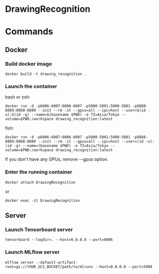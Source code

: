 # DrawingRecognition

# Commands

## Docker

### Build docker image

```
docker build -t drawing_recognition .
```

### Launch the container

bash or zsh:

```
docker run -d -p6006-6007:6006-6007 -p5000-5001:5000-5001 -p8888-8889:8888-8889 --init --rm -it --gpus=all --ipc=host --user=$(id -u):$(id -g) --name=$(basename $PWD) -e TZ=Asia/Tokyo --volume=$PWD:/workspace drawing_recognition:latest
```

fish:

```
docker run -d -p6006-6007:6006-6007 -p5000-5001:5000-5001 -p8888-8889:8888-8889 --init --rm -it --gpus=all --ipc=host --user=(id -u):(id -g) --name=(basename $PWD) -e TZ=Asia/Tokyo --volume=$PWD:/workspace drawing_recognition:latest
```

If you don't have any GPUs, remove --gpus option.

### Enter the running container

```
docker attach DrawingRecognition
```

or

```
docker exec -it DrawingRecognition
```

## Server

### Launch Tensorboard server

```
tensorboard --logdir=. --host=0.0.0.0 --port=6006
```

### Launch MLflow server

```
mlflow server --default-artifact-root=gs://YOUR_GCS_BUCKET/path/to/mlruns --host=0.0.0.0 --port=5000
```
